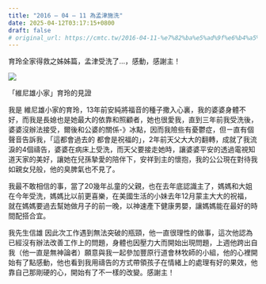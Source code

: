 ```yaml
---
title: "2016 – 04 – 11 為孟津施洗"
date: 2025-04-12T03:17:15+0800
draft: false
# original_url: https://cmtc.tw/2016-04-11-%e7%82%ba%e5%ad%9f%e6%b4%a5%e6%96%bd%e6%b4%97
---
```




育玲全家得救之姊姊篇，孟津受洗了…，感動，感謝主！

![](/images/孟津受洗.jpg)

「維尼雄小家」育玲的見證

我是 維尼雄小家的育玲，13年前安純將福音的種子撒入心裏，我的婆婆身體不好，而我是長媳也是她最大的依靠和照顧者，她也很愛我，直到三年前我受洗後，婆婆沒辦法接受，爾後和公婆的關係-》冰點，因而我險些有憂鬱症，但ㄧ直有個聲音告訴我，「這都會過去的 都會是祝福的」，2年前天父大大的翻轉，成就了我流淚的4個禱告，婆婆在病床上受洗，而天父要接走她時，讓婆婆平安的透過電視知道天家的美好，讓她在兒孫摯愛的陪伴下，安祥到主的懷抱，我的公公現在對待我如親女兒般，他的臭脾氣也不見了。

我最不敢相信的事，當了20幾年乩童的父親，也在去年底認識主了，媽媽和大姐在今年受洗，媽媽比以前更喜樂，在美國生活的小妹去年12月蒙主大大的祝福，就在媽媽要過去幫她做月子的前一晚，以神速產下健康男嬰，讓媽媽能在最好的時間配搭合宜。

我先生信雄 因此次工作遇到無法突破的瓶頸，他一直很理性的做事，這次他認為已經沒有辦法改善工作上的問題，身體也因壓力大而開始出現問題，上週他跨出自我（他一直是無神論者）願意與我一起參加豐原行道會林牧師的小組，他的心裡開始有了點感動，他也看到我用禱告的方式帶領孩子在情緒上的處理有好的果效，他靠自己那剛硬的心，開始有了不一樣的改變。感謝主！


